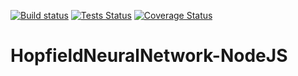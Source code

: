 [![Build status](https://ci.appveyor.com/api/projects/status/mje8q8mpvjrvi5ue?svg=true)](https://ci.appveyor.com/project/OlivierMounicq/hopfieldneuralnetwork-nodejs) 
[![Tests Status](https://img.shields.io/appveyor/tests/OlivierMounicq/hopfieldneuralnetwork-nodejs.svg?logo=appveyor)](https://ci.appveyor.com/project/OlivierMounicq/hopfieldneuralnetwork-nodejs/build/tests)
[![Coverage Status](https://coveralls.io/repos/github/OlivierMounicq/HopfieldNeuralNetwork-NodeJS/badge.svg?branch=master)](https://coveralls.io/github/OlivierMounicq/HopfieldNeuralNetwork-NodeJS?branch=master)


# HopfieldNeuralNetwork-NodeJS
